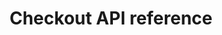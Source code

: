 ---
title: Checkout API reference
altTitle: API reference
excerpt: Detailed overview of Centra's Checkout API most commonly used API endpoints. For a full list, see [Checkout API Swagger](https://docs.centra.com/swagger-ui/?api=CheckoutAPI).
taxonomy:
  category: docs
---